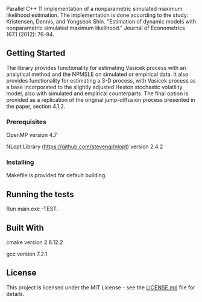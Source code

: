 Parallel C++ 11 implementation of a nonparametric simulated maximum likelihood estimation. The implementation is done according to the study:
Kristensen, Dennis, and Yongseok Shin. "Estimation of dynamic models with nonparametric simulated maximum likelihood." Journal of Econometrics 167.1 (2012): 76-94.

## Getting Started

The library provides functionality for estimating Vasicek process with an analytical method and the NPMSLE on simulated or empirical data. 
It also provides functionality for estimating a 3-D process, with Vasicek process as a base incorporated to the slightly adjusted Heston stochastic volatility model, also with simulated and empirical counterparts. The final option is provided as a replication of the original jump-diffusion process presented in the paper, section 4.1.2.

### Prerequisites

OpenMP version 4.7

NLopt Library (https://github.com/stevengj/nlopt) version 2.4.2

### Installing

Makefile is provided for default building.

## Running the tests

Run main.exe -TEST.

## Built With

cmake version 2.8.12.2

gcc version 7.2.1

## License

This project is licensed under the MIT License - see the [LICENSE.md](LICENSE.md) file for details.